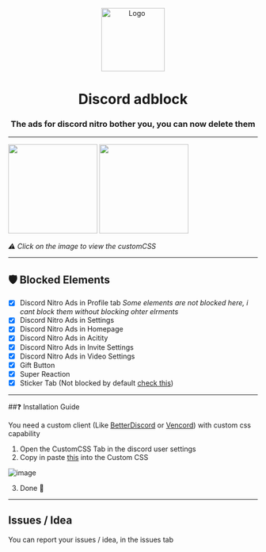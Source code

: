 <p align="center">
  <img src="https://raw.githubusercontent.com/CroissantDuNord/discord-adblock/main/media/logo.svg" width="128px" height="128px" alt="Logo">
</p>
<h1 align="center">Discord adblock</h1>
<h3 align="center">The ads for discord nitro bother you, you can now delete them</h3>
</p>

 ---
 
[<img src="https://raw.githubusercontent.com/CroissantDuNord/discord-adblock/b5d13db617b5f7457d8ee454eaf83e07865cfbcd/media/jksdqfhjkldh.svg" width="180">](https://raw.githubusercontent.com/CroissantDuNord/discord-adblock/main/adblock.css)
[<img src="https://vencord.dev/assets/logo-nav-oneko-padding.png" width="180">](https://raw.githubusercontent.com/CroissantDuNord/discord-adblock/main/adblock.css)

*⚠️ Click on the image to view the customCSS*

---
## 🛡️ Blocked Elements 
- [x] Discord Nitro Ads in Profile tab *Some elements are not blocked here, i cant block them without blocking ohter elrments*
- [x] Discord Nitro Ads in Settings
- [x] Discord Nitro Ads in Homepage
- [x] Discord Nitro Ads in Acitity
- [x] Discord Nitro Ads in Invite Settings
- [x] Discord Nitro Ads in Video Settings
- [x] Gift Button
- [x] Super Reaction
- [x] Sticker Tab (Not blocked by default [check this](https://github.com/CroissantDuNord/discord-adblock/issues/2))
---

##❓ Installation Guide

You need a custom client (Like [BetterDiscord](https://betterdiscord.app/) or [Vencord](https://vencord.dev)) with custom css capability

1. Open the CustomCSS Tab in the discord user settings
2. Copy in paste [this](https://raw.githubusercontent.com/CroissantDuNord/discord-adblock/main/adblock.css) into the Custom CSS

![image](https://user-images.githubusercontent.com/79372025/204670948-cde707d0-5489-4726-9f7e-a46edc8d6d19.png)


3. Done 🎉

****

## Issues / Idea

You can report your issues / idea, in the issues tab

